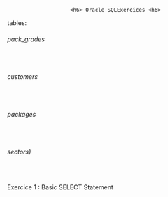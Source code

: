                         <h6> Oracle SQLExercices <h6>

tables:
<h6>pack_grades </h6></br>
<h6>customers </h6></br>
<h6>packages </h6></br>
<h6>sectors)</h6></br>

Exercice 1 : Basic SELECT Statement
